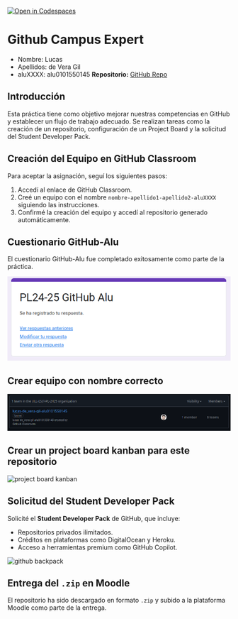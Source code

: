 [![Open in Codespaces](https://classroom.github.com/assets/launch-codespace-2972f46106e565e64193e422d61a12cf1da4916b45550586e14ef0a7c637dd04.svg)](https://classroom.github.com/open-in-codespaces?assignment_repo_id=17886301)
# Github Campus Expert 

- Nombre: Lucas
- Apellidos: de Vera Gil
- aluXXXX: alu0101550145
**Repositorio:** [GitHub Repo]([https://github.com/tu-repo](https://github.com/ULL-ESIT-PL-2425/github-campus-expert-lucas-de_vera-gil-alu0101550145))

## Introducción  
Esta práctica tiene como objetivo mejorar nuestras competencias en GitHub y establecer un flujo de trabajo adecuado. Se realizan tareas como la creación de un repositorio, configuración de un Project Board y la solicitud del Student Developer Pack.

## Creación del Equipo en GitHub Classroom  
Para aceptar la asignación, seguí los siguientes pasos:  
1. Accedí al enlace de GitHub Classroom.  
2. Creé un equipo con el nombre `nombre-apellido1-apellido2-aluXXXX` siguiendo las instrucciones.  
3. Confirmé la creación del equipo y accedí al repositorio generado automáticamente.  

## Cuestionario GitHub-Alu  
El cuestionario GitHub-Alu fue completado exitosamente como parte de la práctica.  

![correo de confirmacion del cuestionario](docs/Formulario.png)

## Crear equipo con nombre correcto

![equipo](docs/team_name.png)

## Crear un project board kanban para este repositorio

![project board kanban](docs/project_board.png)

## Solicitud del Student Developer Pack  
Solicité el **Student Developer Pack** de GitHub, que incluye:  
- Repositorios privados ilimitados.  
- Créditos en plataformas como DigitalOcean y Heroku.  
- Acceso a herramientas premium como GitHub Copilot.  

![github backpack](docs/backpack.png)

## Entrega del `.zip` en Moodle  
El repositorio ha sido descargado en formato `.zip` y subido a la plataforma Moodle como parte de la entrega.  
